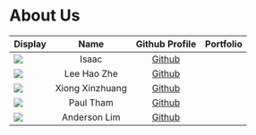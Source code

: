 # About Us

Display | Name  | Github Profile | Portfolio 
--------|:-----:|:--------------:|:---------:
![](https://via.placeholder.com/100.png?text=Photo) | Isaac | [Github](https://github.com/isaacsaw25)
![](https://picsum.photos/seed/picsum/200/300) | Lee Hao Zhe | [Github](https://github.com/ehz0ah)
![](https://via.placeholder.com/100.png?text=Photo) | Xiong Xinzhuang | [Github](https://github.com/ThisisXXZ)
![](https://via.placeholder.com/100.png?text=Photo) | Paul Tham | [Github](https://github.com/paulktham)
![](https://via.placeholder.com/100.png?text=Photo) | Anderson Lim | [Github](https://github.com/Holy-An)
